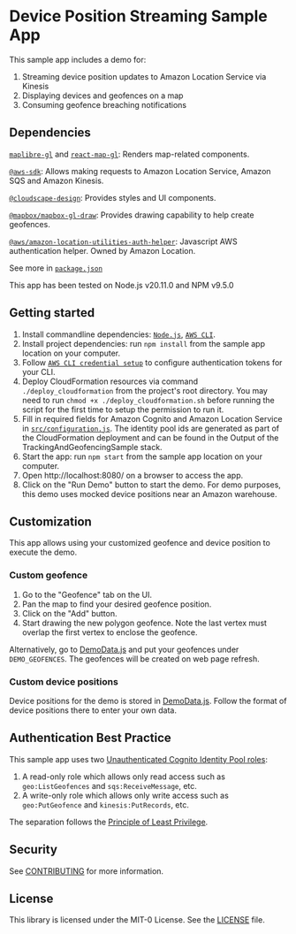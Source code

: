 # Device Position Streaming Sample App

This sample app includes a demo for:
1. Streaming device position updates to Amazon Location Service via Kinesis
2. Displaying devices and geofences on a map
3. Consuming geofence breaching notifications

## Dependencies

[`maplibre-gl`](https://maplibre.org/maplibre-gl-js/docs/) and [`react-map-gl`](https://visgl.github.io/react-map-gl/): Renders map-related components.

[`@aws-sdk`](https://github.com/aws/aws-sdk-js-v3): Allows making requests to Amazon Location Service, Amazon SQS and Amazon Kinesis.

[`@cloudscape-design`](https://cloudscape.design/):  Provides styles and UI components.

[`@mapbox/mapbox-gl-draw`](https://github.com/mapbox/mapbox-gl-draw): Provides drawing capability to help create geofences.

[`@aws/amazon-location-utilities-auth-helper`](https://github.com/aws-geospatial/amazon-location-utilities-auth-helper-js): 
Javascript AWS authentication helper. Owned by Amazon Location.

See more in [`package.json`](package.json)

This app has been tested on Node.js v20.11.0 and NPM v9.5.0

## Getting started

1. Install commandline dependencies:
   [`Node.js`](https://nodejs.org), [`AWS CLI`](https://docs.aws.amazon.com/cli/latest/userguide/getting-started-install.html).
2. Install project dependencies: run `npm install` from the sample app location on your computer.
3. Follow [`AWS CLI credential setup`](https://docs.aws.amazon.com/cli/latest/userguide/cli-chap-authentication.html) to configure authentication tokens for your CLI.
4. Deploy CloudFormation resources via command `./deploy_cloudformation` from the project's root directory. 
You may need to run `chmod +x ./deploy_cloudformation.sh` before running the script for the first time to setup the permission to run it.
5. Fill in required fields for Amazon Cognito and Amazon Location Service in [`src/configuration.js`](src/configuration.js). 
The identity pool ids are generated as part of the CloudFormation deployment and can be found in the Output of the TrackingAndGeofencingSample stack.
6. Start the app: run `npm start` from the sample app location on your computer.
7. Open http://localhost:8080/ on a browser to access the app.
8. Click on the "Run Demo" button to start the demo. For demo purposes, this demo uses mocked device positions near an Amazon warehouse.

## Customization

This app allows using your customized geofence and device position to execute the demo.

### Custom geofence
1. Go to the "Geofence" tab on the UI.
2. Pan the map to find your desired geofence position.
3. Click on the "Add" button.
4. Start drawing the new polygon geofence. Note the last vertex must overlap the first vertex to enclose the geofence.

Alternatively, go to [DemoData.js](./src/DemoData.js) and put your geofences under `DEMO_GEOFENCES`. The geofences will be created on web page refresh.

### Custom device positions

Device positions for the demo is stored in [DemoData.js](./src/DemoData.js). Follow the format of device positions there to enter your own data.

## Authentication Best Practice

This sample app uses two [Unauthenticated Cognito Identity Pool roles](https://docs.aws.amazon.com/location/latest/developerguide/authenticating-using-cognito.html):
1. A read-only role which allows only read access such as `geo:ListGeofences` and `sqs:ReceiveMessage`, etc.
2. A write-only role which allows only write access such as `geo:PutGeofence` and `kinesis:PutRecords`, etc.

The separation follows the [Principle of Least Privilege](https://en.wikipedia.org/wiki/Principle_of_least_privilege).

## Security

See [CONTRIBUTING](./CONTRIBUTING.md#security-issue-notifications) for more information.

## License

This library is licensed under the MIT-0 License. See the [LICENSE](./LICENSE) file.

